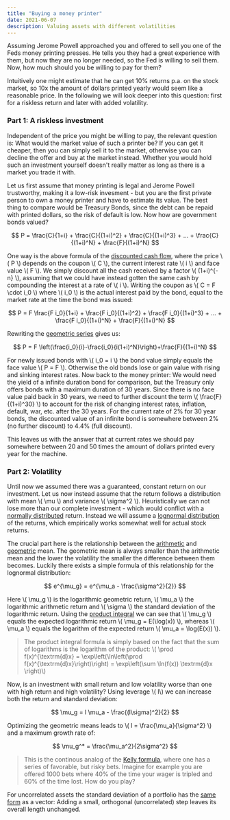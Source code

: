```yaml
---
title: "Buying a money printer"
date: 2021-06-07
description: Valuing assets with different volatilities
---
```


Assuming Jerome Powell approached you and offered to sell you one of the Feds money printing presses. He tells you they had a great experience with them, but now they are no longer needed, so the Fed is willing to sell them. Now, how much should you be willing to pay for them?

Intuitively one might estimate that he can get 10% returns p.a. on the stock market, so 10x the amount of dollars printed yearly would seem like a reasonable price. In the following we will look deeper into this question: first for a riskless return and later with added volatility.

### Part 1: A riskless investment

Independent of the price you might be willing to pay, the relevant question is: What would the market value of such a printer be? If you can get it cheaper, then you can simply sell it to the market, otherwise you can decline the offer and buy at the market instead. Whether you would hold such an investment yourself doesn't really matter as long as there is a market you trade it with.

Let us first assume that money printing is legal and Jerome Powell trustworthy, making it a low-risk invesment - but you are the first private person to own a money printer and have to estimate its value. The best thing to compare would be Treasury Bonds, since the debt can be repaid with printed dollars, so the risk of default is low. Now how are government bonds valued?

$$
  P = \frac{C}{1+i} + \frac{C}{(1+i)^2} + \frac{C}{(1+i)^3} + ... + \frac{C}{(1+i)^N} + \frac{F}{(1+i)^N}
$$

One way is the above formula of the [discounted cash flow](https://en.wikipedia.org/wiki/Discounted_cash_flow), where the price \\( P \\) depends on the coupon \\( C \\), the current interest rate \\( i \\) and face value \\( F \\). We simply discount all the cash received by a factor \\( (1+i)^{-n} \\), assuming that we could have instead gotten the same cash by compounding the interest at a rate of \\( i \\). Writing the coupon as \\( C = F \cdot i_0 \\) where \\( i_0 \\) is the actual interest paid by the bond, equal to the market rate at the time the bond was issued:

$$
  P = F \frac{F i_0}{1+i} + \frac{F i_0}{(1+i)^2} + \frac{F i_0}{(1+i)^3} + ... + \frac{F i_0}{(1+i)^N} + \frac{F}{(1+i)^N}
$$

Rewriting the [geometric series](https://en.wikipedia.org/wiki/Geometric_series) gives us:

$$
  P = F \left(\frac{i_0}{i}-\frac{i_0}{i(1+i)^N}\right)+\frac{F}{(1+i)^N}
$$

For newly issued bonds with \\( i_0 = i \\) the bond value simply equals the face value \\( P = F \\). Otherwise the old bonds lose or gain value with rising and sinking interest rates. Now back to the money printer: We would need the yield of a infinite duration bond for comparison, but the Treasury only offers bonds with a maximum duration of 30 years. Since there is no face value paid back in 30 years, we need to further discount the term \\( \frac{F}{(1+i)^30} \\) to account for the risk of changing interest rates, inflation, default, war, etc. after the 30 years. For the current rate of 2% for 30 year bonds, the discounted value of an infinite bond is somewhere between 2% (no further discount) to 4.4% (full discount).

This leaves us with the answer that at current rates we should pay somewhere between 20 and 50 times the amount of dollars printed every year for the machine.

### Part 2: Volatility

Until now we assumed there was a guaranteed, constant return on our investment. Let us now instead assume that the return follows a distribution with mean \\( \mu \\) and variance \\( \sigma^2 \\). Heuristically we can not lose more than our complete investment - which would conflict with a [normally distributed](https://en.wikipedia.org/wiki/Normal_distribution) return. Instead we will assume a [lognormal distribution](https://en.wikipedia.org/wiki/Log-normal_distribution) of the returns, which empirically works somewhat well for actual stock returns.

The crucial part here is the relationship between the [arithmetic](https://en.wikipedia.org/wiki/Arithmetic_mean) and [geometric](https://en.wikipedia.org/wiki/Geometric_mean) mean. The geometric mean is always smaller than the arithmetic mean and the lower the volatility the smaller the difference between them becomes. Luckily there exists a simple formula of this relationship for the lognormal distribution:

$$
  e^{\mu_g} = e^{\mu_a - \frac{\sigma^2}{2}}
$$

Here \\( \mu_g \\) is the logarithmic geometric return, \\( \mu_a \\) the logarithmic arithmetic return and \\( \sigma \\) the standard deviation of the logarithmic return. Using the [product integral](https://en.wikipedia.org/wiki/Product_integral#Type_II:_geometric_integral) we can see that \\( \mu_g \\) equals the expected logarithmic return \\( \mu_g = E(\log(x)) \\), whereas \\( \mu_a \\) equals the logarithm of the expected return \\( \mu_a = \log(E(x)) \\).

> The product integral formula is simply based on the fact that the sum of logarithms is the logarithm of the product:
> \\( \prod f(x)^{\textrm{d}x} = \exp\left(\ln\left(\prod f(x)^{\textrm{d}x}\right)\right) = \exp\left(\sum \ln(f(x)) \textrm{d}x \right)\\)

Now, is an investment with small return and low volatility worse than one with high return and high volatility? Using leverage \\( l\\) we can increase both the return and standard deviation:

$$
  \mu_g = l \mu_a - \frac{(l\sigma)^2}{2}
$$

Optimizing the geometric means leads to \\( l = \frac{\mu_a}{\sigma^2} \\) and a maximum growth rate of:

$$
  \mu_g^* = \frac{\mu_a^2}{2\sigma^2}
$$

> This is the continous analog of the [Kelly formula](https://en.wikipedia.org/wiki/Kelly_criterion), where one has a series of favorable, but risky bets. Imagine for example you are offered 1000 bets where 40% of the time your wager is tripled and 60% of the time lost. How do you play?

For uncorrelated assets the standard deviation of a portfolio has the [same form](https://en.wikipedia.org/wiki/Propagation_of_uncertainty#Example_formulae) as a vector: Adding a small, orthogonal (uncorrelated) step leaves its overall length unchanged. 
